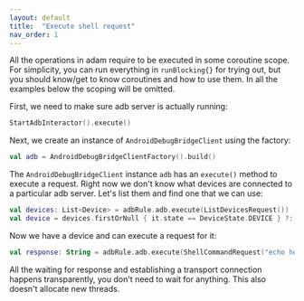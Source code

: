 ```yaml
---
layout: default
title:  "Execute shell request"
nav_order: 1
---
```


All the operations in adam require to be executed in some coroutine scope. For simplicity, you can run everything in `runBlocking{}` for
 trying out, but you should know/get to know coroutines and how to use them. In all the examples below the scoping will be omitted.

First, we need to make sure adb server is actually running:

```kotlin
StartAdbInteractor().execute()
```

Next, we create an instance of `AndroidDebugBridgeClient` using the factory:
```kotlin
val adb = AndroidDebugBridgeClientFactory().build()
```

The `AndroidDebugBridgeClient` instance `adb` has an `execute()` method to execute a request. Right now we don't know what devices are
 connected to a particular adb server. Let's list them and find one that we can use:
 
```kotlin
val devices: List<Device> = adbRule.adb.execute(ListDevicesRequest())
val device = devices.firstOrNull { it.state == DeviceState.DEVICE } ?: throw RuntimeException("no devices available")
```

Now we have a device and can execute a request for it:

```kotlin
val response: String = adbRule.adb.execute(ShellCommandRequest("echo hello"), device.serial)
```

All the waiting for response and establishing a transport connection happens transparently, you don't need to wait for anything. This also
 doesn't allocate new threads.